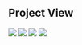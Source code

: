 ## Project View

<kbd>![](https://res.cloudinary.com/ddwrexqjb/image/upload/v1727856639/Display_State_b6h8yb.jpg)</kbd>
<kbd>![](https://res.cloudinary.com/ddwrexqjb/image/upload/v1727856638/State_based_on_display._-_Grouping_by_user_is_selected._gdlavg.jpg)</kbd>
<kbd>![](https://res.cloudinary.com/ddwrexqjb/image/upload/v1727856638/Grouping_by_priority_is_selected_tbmacr.jpg)</kbd>
<kbd>![](https://res.cloudinary.com/ddwrexqjb/image/upload/v1727856240/QuickSell_eam3tc.png)</kbd>
